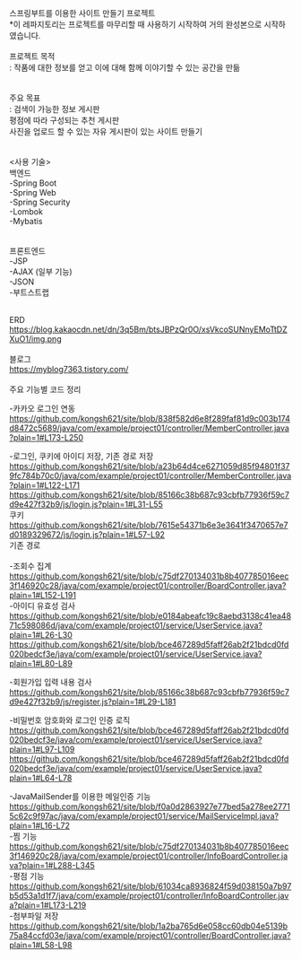 
스프링부트를 이용한 사이트 만들기 프로젝트<br>
*이 레파지토리는 프로젝트를 마무리할 때 사용하기 시작하여 거의 완성본으로 시작하였습니다.
<br><br>
프로젝트 목적<br>
: 작품에 대한 정보를 얻고 이에 대해 함께 이야기할 수 있는 공간을 만듦<br>
<br><br>
주요 목표<br>
: 검색이 가능한 정보 게시판<br>
  평점에 따라 구성되는 추천 게시판<br>
  사진을 업로드 할 수 있는 자유 게시판이 있는 사이트 만들기<br>
<br><br>
<사용 기술><br>
백엔드<br>
-Spring Boot<br>
-Spring Web<br>
-Spring Security<br>
-Lombok<br>
-Mybatis<br>
<br><br>
프론트엔드<br>
-JSP<br>
-AJAX (일부 기능)<br>
-JSON<br>
-부트스트랩<br>
<br>

ERD<br>
https://blog.kakaocdn.net/dn/3q5Bm/btsJBPzQr0O/xsVkcoSUNnyEMoTtDZXuO1/img.png<br>
<br>
블로그<br>
https://myblog7363.tistory.com/
<br>
<br>
주요 기능별 코드 정리<br>

-카카오 로그인 연동<br>
https://github.com/kongsh621/site/blob/838f582d6e8f289faf81d9c003b174d8472c5689/java/com/example/project01/controller/MemberController.java?plain=1#L173-L250<br>

-로그인, 쿠키에 아이디 저장, 기존 경로 저장<br>
https://github.com/kongsh621/site/blob/a23b64d4ce6271059d85f94801f379fc784b70c0/java/com/example/project01/controller/MemberController.java?plain=1#L122-L171<br>
https://github.com/kongsh621/site/blob/85166c38b687c93cbfb77936f59c7d9e427f32b9/js/login.js?plain=1#L31-L55<br>
쿠키<br>
https://github.com/kongsh621/site/blob/7615e54371b6e3e3641f3470657e7d0189329672/js/login.js?plain=1#L57-L92<br>
기존 경로<br><br>
-조회수 집계<br>
https://github.com/kongsh621/site/blob/c75df270134031b8b407785016eec3f146920c28/java/com/example/project01/controller/BoardController.java?plain=1#L152-L191<br>
-아이디 유효성 검사<br>
https://github.com/kongsh621/site/blob/e0184abeafc19c8aebd3138c41ea4871c598086d/java/com/example/project01/service/UserService.java?plain=1#L26-L30<br>
https://github.com/kongsh621/site/blob/bce467289d5faff26ab2f21bdcd0fd020bedcf3e/java/com/example/project01/service/UserService.java?plain=1#L80-L89

-회원가입 입력 내용 검사<br>
https://github.com/kongsh621/site/blob/85166c38b687c93cbfb77936f59c7d9e427f32b9/js/register.js?plain=1#L29-L181<br>

-비밀번호 암호화와 로그인 인증 로직<br>
https://github.com/kongsh621/site/blob/bce467289d5faff26ab2f21bdcd0fd020bedcf3e/java/com/example/project01/service/UserService.java?plain=1#L97-L109<br>
https://github.com/kongsh621/site/blob/bce467289d5faff26ab2f21bdcd0fd020bedcf3e/java/com/example/project01/service/UserService.java?plain=1#L64-L78<br>

-JavaMailSender를 이용한 메일인증 기능<br>
https://github.com/kongsh621/site/blob/f0a0d2863927e77bed5a278ee27715c62c9f97ac/java/com/example/project01/service/MailServiceImpl.java?plain=1#L16-L72<br>
-찜 기능<br>
https://github.com/kongsh621/site/blob/c75df270134031b8b407785016eec3f146920c28/java/com/example/project01/controller/InfoBoardController.java?plain=1#L288-L345<br>
-평점 기능<br>
https://github.com/kongsh621/site/blob/61034ca8936824f59d038150a7b97b5d53a1d1f7/java/com/example/project01/controller/InfoBoardController.java?plain=1#L173-L219<br>
-첨부파일 저장<br>
https://github.com/kongsh621/site/blob/1a2ba765d6e058cc60db04e5139b75a84ccfd03e/java/com/example/project01/controller/BoardController.java?plain=1#L58-L98
